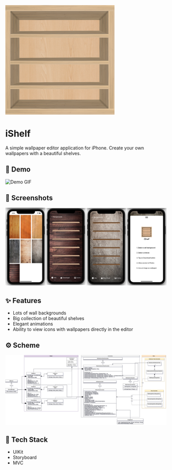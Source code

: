 ![Logo](iShelf/Assets.xcassets/appIcon.imageset/appIcon.png)


# iShelf

A simple wallpaper editor application for iPhone. Create your own wallpapers with a beautiful shelves.


## 🎨 Demo

![Demo GIF](demo/demo.gif)


## 📸 Screenshots

![App Screenshots](demo/screenshots.png)

## ✨ Features

- Lots of wall backgrounds
- Big collection of beautiful shelves
- Elegant animations
- Ability to view icons with wallpapers directly in the editor


## ⚙️ Scheme

![Scheme](demo/scheme.png)
## 🔨 Tech Stack

- UIKit
- Storyboard
- MVC
